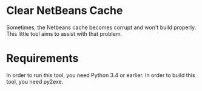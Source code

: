 # Clear NetBeans Cache

Sometimes, the Netbeans cache becomes corrupt and won't build properly. This little tool aims to assist with that problem.

# Requirements

In order to run this tool, you need Python 3.4 or earlier. In order to build this tool, you need py2exe.